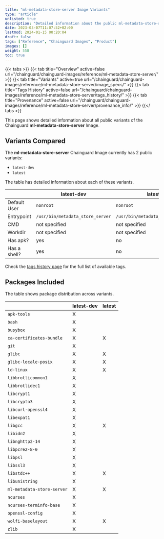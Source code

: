 ```yaml
---
title: "ml-metadata-store-server Image Variants"
type: "article"
unlisted: true
description: "Detailed information about the public ml-metadata-store-server Chainguard Image variants"
date: 2023-03-07T11:07:52+02:00
lastmod: 2024-01-15 00:20:04
draft: false
tags: ["Reference", "Chainguard Images", "Product"]
images: []
weight: 550
toc: true
---
```


{{< tabs >}}
{{< tab title="Overview" active=false url="/chainguard/chainguard-images/reference/ml-metadata-store-server/" >}}
{{< tab title="Variants" active=true url="/chainguard/chainguard-images/reference/ml-metadata-store-server/image_specs/" >}}
{{< tab title="Tags History" active=false url="/chainguard/chainguard-images/reference/ml-metadata-store-server/tags_history/" >}}
{{< tab title="Provenance" active=false url="/chainguard/chainguard-images/reference/ml-metadata-store-server/provenance_info/" >}}
{{</ tabs >}}

This page shows detailed information about all public variants of the Chainguard **ml-metadata-store-server** Image.

## Variants Compared
The **ml-metadata-store-server** Chainguard Image currently has 2 public variants: 

- `latest-dev`
- `latest`

The table has detailed information about each of these variants.

|              | latest-dev                       | latest                           |
|--------------|----------------------------------|----------------------------------|
| Default User | `nonroot`                        | `nonroot`                        |
| Entrypoint   | `/usr/bin/metadata_store_server` | `/usr/bin/metadata_store_server` |
| CMD          | not specified                    | not specified                    |
| Workdir      | not specified                    | not specified                    |
| Has apk?     | yes                              | no                               |
| Has a shell? | yes                              | no                               |

Check the [tags history page](/chainguard/chainguard-images/reference/ml-metadata-store-server/tags_history/) for the full list of available tags.

## Packages Included
The table shows package distribution across variants.

|                            | latest-dev | latest |
|----------------------------|------------|--------|
| `apk-tools`                | X          |        |
| `bash`                     | X          |        |
| `busybox`                  | X          |        |
| `ca-certificates-bundle`   | X          | X      |
| `git`                      | X          |        |
| `glibc`                    | X          | X      |
| `glibc-locale-posix`       | X          | X      |
| `ld-linux`                 | X          | X      |
| `libbrotlicommon1`         | X          |        |
| `libbrotlidec1`            | X          |        |
| `libcrypt1`                | X          |        |
| `libcrypto3`               | X          |        |
| `libcurl-openssl4`         | X          |        |
| `libexpat1`                | X          |        |
| `libgcc`                   | X          | X      |
| `libidn2`                  | X          |        |
| `libnghttp2-14`            | X          |        |
| `libpcre2-8-0`             | X          |        |
| `libpsl`                   | X          |        |
| `libssl3`                  | X          |        |
| `libstdc++`                | X          | X      |
| `libunistring`             | X          |        |
| `ml-metadata-store-server` | X          | X      |
| `ncurses`                  | X          |        |
| `ncurses-terminfo-base`    | X          |        |
| `openssl-config`           | X          |        |
| `wolfi-baselayout`         | X          | X      |
| `zlib`                     | X          |        |


